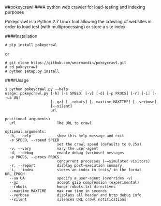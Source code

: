 ##pokeycrawl
###A python web crawler for load-testing and indexing purposes

Pokeycrawl is a Python 2.7 Linux tool allowing the crawling of websites
in order to load test (with multiprocessing) or store a site index.

####Installation

```
# pip install pokeycrawl
```
or

```
# git clone https://github.com/wnormandin/pokeycrawl.git
# cd pokeycrawl
# python setup.py install
```

####Usage

```
$ python pokeycrawl.py --help
usage: pokeycrawl.py [-h] [-s SPEED] [-v] [-d] [-p PROCS] [-r] [-i] [--ua UA]
                     [--gz] [--robots] [--maxtime MAXTIME] [--verbose]
                     [--silent]
                     url

positional arguments:
  url                   The URL to crawl

optional arguments:
  -h, --help            show this help message and exit
  -s SPEED, --speed SPEED
                        set the crawl speed (defaults to 0.25s)
  -v, --vary            vary the user-agent
  -d, --debug           enable debug (verbose) messages
  -p PROCS, --procs PROCS
                        concurrent processes (~=simulated visitors)
  -r, --report          display post-execution summary
  -i, --index           stores an index in tests/ in the format URL_EPOCH
  --ua UA               specify a user-agent (overrides -v)
  --gz                  accept gzip compression (experimental)
  --robots              honor robots.txt directives
  --maxtime MAXTIME     max run time in seconds
  --verbose             displays all header and http debug info
  --silent              silences URL crawl notifications
```
